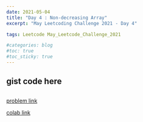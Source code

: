 ```yaml
---
date: 2021-05-04
title: "Day 4 : Non-decreasing Array"
excerpt: "May Leetcoding Challenge 2021 - Day 4"

tags: Leetcode May_Leetcode_Challenge_2021

#categories: blog
#toc: true
#toc_sticky: true
---
```


## gist code here
<script src="https://gist.github.com/1cg2cg3cg/2dba31a8d9926056cd8a224928e2accb.js"></script>
##

[problem link](https://leetcode.com/explore/challenge/card/may-leetcoding-challenge-2021/598/week-1-may-1st-may-7th/3731/)

[colab link](https://colab.research.google.com/drive/13QzkM8z2GCwJg4lYcvuMPV6ckcaxzXVZ#scrollTo=PBMDTu-TYAgl&uniqifier=1)
